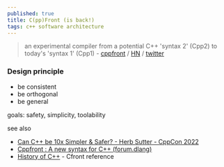```yaml
---
published: true
title: C(pp)Front (is back!)
tags: c++ software architecture
---
```

> an experimental compiler from a potential C++ 'syntax 2' (Cpp2) to today's 'syntax 1' (Cpp1) - [cppfront](https://github.com/hsutter/cppfront) / [HN](https://news.ycombinator.com/item?id=32877814) / [twitter](https://twitter.com/timur_audio/status/1570928657610440704)

### Design principle
- be consistent
- be orthogonal
- be general

goals: safety, simplicity, toolability

see also
- [Can C++ be 10x Simpler & Safer? - Herb Sutter - CppCon 2022](https://www.youtube.com/watch?v=ELeZAKCN4tY)
- [Cppfront : A new syntax for C++ (forum.dlang)](https://forum.dlang.org/post/tfzncabvtbanpzyvufpf@forum.dlang.org)
- [History of C++](https://www.geeksforgeeks.org/history-of-c/) - Cfront reference
